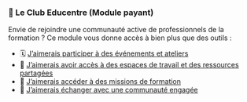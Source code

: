 ### 🤝 Le Club Educentre (Module payant)

Envie de rejoindre une communauté active de professionnels de la formation ? 
Ce module vous donne accès à bien plus que des outils :

- 🗓️ [J’aimerais participer à des événements et ateliers](./evenements.md)  
- 🧰 [J’aimerais avoir accès à des espaces de travail et des ressources partagées](./espaces.md)  
- 🎯 [J’aimerais accéder à des missions de formation](./missions.md)  
- 💬 [J’aimerais échanger avec une communauté engagée](./communaute.md)
